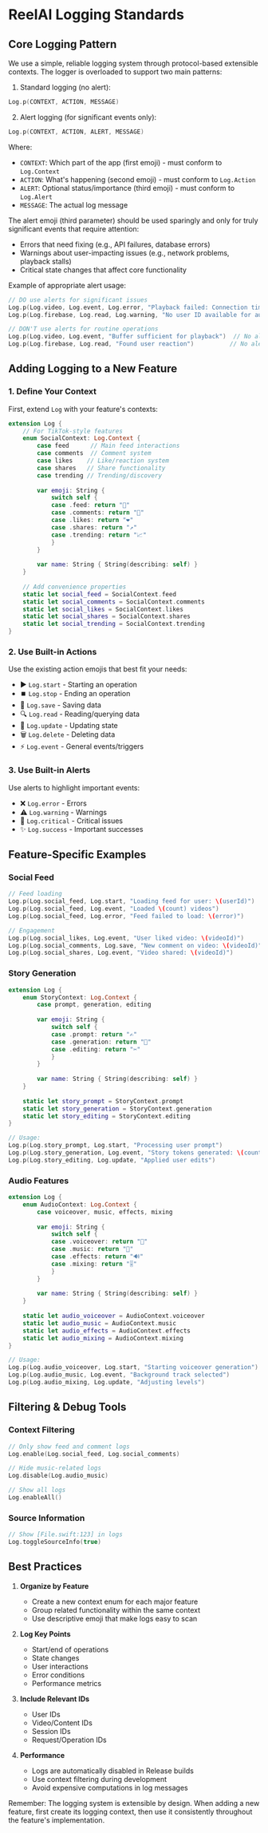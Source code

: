 # ReelAI Logging Standards

## Core Logging Pattern

We use a simple, reliable logging system through protocol-based extensible contexts. The logger is overloaded to support two main patterns:

1. Standard logging (no alert):
```swift
Log.p(CONTEXT, ACTION, MESSAGE)
```

2. Alert logging (for significant events only):
```swift
Log.p(CONTEXT, ACTION, ALERT, MESSAGE)
```

Where:
- `CONTEXT`: Which part of the app (first emoji) - must conform to `Log.Context`
- `ACTION`: What's happening (second emoji) - must conform to `Log.Action`
- `ALERT`: Optional status/importance (third emoji) - must conform to `Log.Alert`
- `MESSAGE`: The actual log message

The alert emoji (third parameter) should be used sparingly and only for truly significant events that require attention:
- Errors that need fixing (e.g., API failures, database errors)
- Warnings about user-impacting issues (e.g., network problems, playback stalls)
- Critical state changes that affect core functionality

Example of appropriate alert usage:
```swift
// DO use alerts for significant issues
Log.p(Log.video, Log.event, Log.error, "Playback failed: Connection timeout")
Log.p(Log.firebase, Log.read, Log.warning, "No user ID available for auth check")

// DON'T use alerts for routine operations
Log.p(Log.video, Log.event, "Buffer sufficient for playback")  // No alert needed
Log.p(Log.firebase, Log.read, "Found user reaction")          // No alert needed
```

## Adding Logging to a New Feature

### 1. Define Your Context
First, extend `Log` with your feature's contexts:

```swift
extension Log {
    // For TikTok-style features
    enum SocialContext: Log.Context {
        case feed      // Main feed interactions
        case comments  // Comment system
        case likes    // Like/reaction system
        case shares   // Share functionality
        case trending // Trending/discovery
        
        var emoji: String {
            switch self {
            case .feed: return "📱"
            case .comments: return "💬"
            case .likes: return "❤️"
            case .shares: return "↗️"
            case .trending: return "📈"
            }
        }
        
        var name: String { String(describing: self) }
    }
    
    // Add convenience properties
    static let social_feed = SocialContext.feed
    static let social_comments = SocialContext.comments
    static let social_likes = SocialContext.likes
    static let social_shares = SocialContext.shares
    static let social_trending = SocialContext.trending
}
```

### 2. Use Built-in Actions
Use the existing action emojis that best fit your needs:
- ▶️ `Log.start` - Starting an operation
- ⏹️ `Log.stop` - Ending an operation
- 💾 `Log.save` - Saving data
- 🔍 `Log.read` - Reading/querying data
- 🔄 `Log.update` - Updating state
- 🗑️ `Log.delete` - Deleting data
- ⚡️ `Log.event` - General events/triggers

### 3. Use Built-in Alerts
Use alerts to highlight important events:
- ❌ `Log.error` - Errors
- ⚠️ `Log.warning` - Warnings
- 🚨 `Log.critical` - Critical issues
- ✨ `Log.success` - Important successes

## Feature-Specific Examples

### Social Feed
```swift
// Feed loading
Log.p(Log.social_feed, Log.start, "Loading feed for user: \(userId)")
Log.p(Log.social_feed, Log.event, "Loaded \(count) videos")
Log.p(Log.social_feed, Log.error, "Feed failed to load: \(error)")

// Engagement
Log.p(Log.social_likes, Log.event, "User liked video: \(videoId)")
Log.p(Log.social_comments, Log.save, "New comment on video: \(videoId)")
Log.p(Log.social_shares, Log.event, "Video shared: \(videoId)")
```

### Story Generation
```swift
extension Log {
    enum StoryContext: Log.Context {
        case prompt, generation, editing
        
        var emoji: String {
            switch self {
            case .prompt: return "✍️"
            case .generation: return "📖"
            case .editing: return "✂️"
            }
        }
        
        var name: String { String(describing: self) }
    }
    
    static let story_prompt = StoryContext.prompt
    static let story_generation = StoryContext.generation
    static let story_editing = StoryContext.editing
}

// Usage:
Log.p(Log.story_prompt, Log.start, "Processing user prompt")
Log.p(Log.story_generation, Log.event, "Story tokens generated: \(count)")
Log.p(Log.story_editing, Log.update, "Applied user edits")
```

### Audio Features
```swift
extension Log {
    enum AudioContext: Log.Context {
        case voiceover, music, effects, mixing
        
        var emoji: String {
            switch self {
            case .voiceover: return "🎤"
            case .music: return "🎵"
            case .effects: return "🔊"
            case .mixing: return "🎚️"
            }
        }
        
        var name: String { String(describing: self) }
    }
    
    static let audio_voiceover = AudioContext.voiceover
    static let audio_music = AudioContext.music
    static let audio_effects = AudioContext.effects
    static let audio_mixing = AudioContext.mixing
}

// Usage:
Log.p(Log.audio_voiceover, Log.start, "Starting voiceover generation")
Log.p(Log.audio_music, Log.event, "Background track selected")
Log.p(Log.audio_mixing, Log.update, "Adjusting levels")
```

## Filtering & Debug Tools

### Context Filtering
```swift
// Only show feed and comment logs
Log.enable(Log.social_feed, Log.social_comments)

// Hide music-related logs
Log.disable(Log.audio_music)

// Show all logs
Log.enableAll()
```

### Source Information
```swift
// Show [File.swift:123] in logs
Log.toggleSourceInfo(true)
```

## Best Practices

1. **Organize by Feature**
   - Create a new context enum for each major feature
   - Group related functionality within the same context
   - Use descriptive emoji that make logs easy to scan

2. **Log Key Points**
   - Start/end of operations
   - State changes
   - User interactions
   - Error conditions
   - Performance metrics

3. **Include Relevant IDs**
   - User IDs
   - Video/Content IDs
   - Session IDs
   - Request/Operation IDs

4. **Performance**
   - Logs are automatically disabled in Release builds
   - Use context filtering during development
   - Avoid expensive computations in log messages

Remember: The logging system is extensible by design. When adding a new feature, first create its logging context, then use it consistently throughout the feature's implementation.